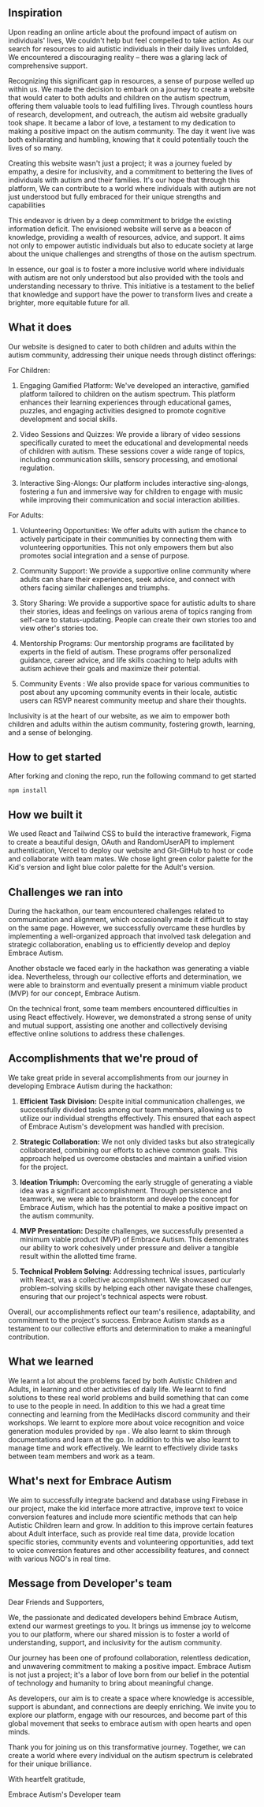 ## Inspiration
Upon reading an online article about the profound impact of autism on individuals' lives,  We couldn't help but feel compelled to take action. As our search for resources to aid autistic individuals in their daily lives unfolded, We encountered a discouraging reality – there was a glaring lack of comprehensive support.

Recognizing this significant gap in resources, a sense of purpose welled up within us. We made the decision to embark on a journey to create a website that would cater to both adults and children on the autism spectrum, offering them valuable tools to lead fulfilling lives.
Through countless hours of research, development, and outreach, the autism aid website gradually took shape. It became a labor of love, a testament to my dedication to making a positive impact on the autism community. The day it went live was both exhilarating and humbling, knowing that it could potentially touch the lives of so many.

Creating this website wasn't just a project; it was a journey fueled by empathy, a desire for inclusivity, and a commitment to bettering the lives of individuals with autism and their families. It's our hope that through this platform,  We can contribute to a world where individuals with autism are not just understood but fully embraced for their unique strengths and capabilities

This endeavor is driven by a deep commitment to bridge the existing information deficit. The envisioned website will serve as a beacon of knowledge, providing a wealth of resources, advice, and support. It aims not only to empower autistic individuals but also to educate society at large about the unique challenges and strengths of those on the autism spectrum.

In essence, our goal is to foster a more inclusive world where individuals with autism are not only understood but also provided with the tools and understanding necessary to thrive. This initiative is a testament to the belief that knowledge and support have the power to transform lives and create a brighter, more equitable future for all.

## What it does
Our website is designed to cater to both children and adults within the autism community, addressing their unique needs through distinct offerings:

For Children:
1. Engaging Gamified Platform: We've developed an interactive, gamified platform tailored to children on the autism spectrum. This platform enhances their learning experiences through educational games, puzzles, and engaging activities designed to promote cognitive development and social skills.

2. Video Sessions and Quizzes: We provide a library of video sessions specifically curated to meet the educational and developmental needs of children with autism. These sessions cover a wide range of topics, including communication skills, sensory processing, and emotional regulation.

3. Interactive Sing-Alongs: Our platform includes interactive sing-alongs, fostering a fun and immersive way for children to engage with music while improving their communication and social interaction abilities.

For Adults:
1. Volunteering Opportunities: We offer adults with autism the chance to actively participate in their communities by connecting them with volunteering opportunities. This not only empowers them but also promotes social integration and a sense of purpose.

2. Community Support: We provide a supportive online community where adults can share their experiences, seek advice, and connect with others facing similar challenges and triumphs.

3. Story Sharing: We provide a supportive space for autistic adults to share their stories, ideas and feelings on various arena of topics ranging from self-care to status-updating. People can create their own stories too and view other's stories too.

4. Mentorship Programs: Our mentorship programs are facilitated by experts in the field of autism. These programs offer personalized guidance, career advice, and life skills coaching to help adults with autism achieve their goals and maximize their potential.

5. Community Events : We also provide space for various communities to post about any upcoming community events in their locale, autistic users can RSVP nearest community meetup and share their thoughts.

Inclusivity is at the heart of our website, as we aim to empower both children and adults within the autism community, fostering growth, learning, and a sense of belonging.

## How to get started 
After forking and cloning the repo, run the following command to get started
```
npm install

```

## How we built it
We used React and Tailwind CSS to build the interactive framework, Figma to create a beautiful design, OAuth and RandomUserAPI to implement authentication, Vercel to deploy our website and Git-GitHub to host or code and collaborate with team mates. We chose light green color palette for the Kid's version and light blue color palette for the Adult's version. 

## Challenges we ran into
During the hackathon, our team encountered challenges related to communication and alignment, which occasionally made it difficult to stay on the same page. However, we successfully overcame these hurdles by implementing a well-organized approach that involved task delegation and strategic collaboration, enabling us to efficiently develop and deploy Embrace Autism.

Another obstacle we faced early in the hackathon was generating a viable idea. Nevertheless, through our collective efforts and determination, we were able to brainstorm and eventually present a minimum viable product (MVP) for our concept, Embrace Autism.

On the technical front, some team members encountered difficulties in using React effectively. However, we demonstrated a strong sense of unity and mutual support, assisting one another and collectively devising effective online solutions to address these challenges.
## Accomplishments that we're proud of
We take great pride in several accomplishments from our journey in developing Embrace Autism during the hackathon:

1. **Efficient Task Division:** Despite initial communication challenges, we successfully divided tasks among our team members, allowing us to utilize our individual strengths effectively. This ensured that each aspect of Embrace Autism's development was handled with precision.

2. **Strategic Collaboration:** We not only divided tasks but also strategically collaborated, combining our efforts to achieve common goals. This approach helped us overcome obstacles and maintain a unified vision for the project.

3. **Ideation Triumph:** Overcoming the early struggle of generating a viable idea was a significant accomplishment. Through persistence and teamwork, we were able to brainstorm and develop the concept for Embrace Autism, which has the potential to make a positive impact on the autism community.

4. **MVP Presentation:** Despite challenges, we successfully presented a minimum viable product (MVP) of Embrace Autism. This demonstrates our ability to work cohesively under pressure and deliver a tangible result within the allotted time frame.

5. **Technical Problem Solving:** Addressing technical issues, particularly with React, was a collective accomplishment. We showcased our problem-solving skills by helping each other navigate these challenges, ensuring that our project's technical aspects were robust.

Overall, our accomplishments reflect our team's resilience, adaptability, and commitment to the project's success. Embrace Autism stands as a testament to our collective efforts and determination to make a meaningful contribution.

## What we learned
We learnt a lot about the problems faced by both Autistic Children and Adults, in learning and other activities of daily life. We learnt to find solutions to these real world problems and build something that can come to use to the people in need. In addition to this we had a great time connecting and learning from the MediHacks discord community and their workshops. We learnt to explore more about voice recognition and voice generation modules provided by ```npm``` . We also learnt to skim through documentations and learn at the go. In addition to this we also learnt to manage time and work effectively. We learnt to effectively divide tasks between team members and work as a team.

## What's next for Embrace Autism
We aim to successfully integrate backend and database using Firebase in our project, make the kid interface more attractive, improve text to voice conversion features and include more scientific methods that can help Autistic Children learn and grow. In addition to this improve certain features about Adult interface, such as provide real time data, provide location specific stories, community events and volunteering opportunities, add text to voice conversion features and other accessibility features, and connect with various NGO's in real time. 

## Message from Developer's team
Dear Friends and Supporters,

We, the passionate and dedicated developers behind Embrace Autism, extend our warmest greetings to you. It brings us immense joy to welcome you to our platform, where our shared mission is to foster a world of understanding, support, and inclusivity for the autism community.

Our journey has been one of profound collaboration, relentless dedication, and unwavering commitment to making a positive impact. Embrace Autism is not just a project; it's a labor of love born from our belief in the potential of technology and humanity to bring about meaningful change.

As developers, our aim is to create a space where knowledge is accessible, support is abundant, and connections are deeply enriching. We invite you to explore our platform, engage with our resources, and become part of this global movement that seeks to embrace autism with open hearts and open minds.

Thank you for joining us on this transformative journey. Together, we can create a world where every individual on the autism spectrum is celebrated for their unique brilliance.

With heartfelt gratitude,

Embrace Autism's Developer team  
